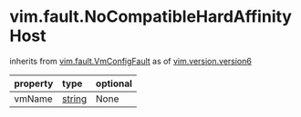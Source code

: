 vim.fault.NoCompatibleHardAffinityHost
======================================
inherits from [vim.fault.VmConfigFault](docs/vim.fault.VmConfigFault.md)
as of [vim.version.version6](docs/vim.version.md)

| property | type | optional |
|:---------|:-----|:---------|
| vmName | [string](string.md "string") | None |
